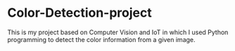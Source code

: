 # Color-Detection-project
This is my project based on Computer Vision and IoT in which I used Python programming to detect the color information from a given image.
